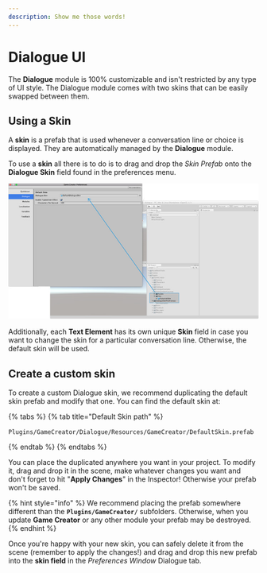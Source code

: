 ```yaml
---
description: Show me those words!
---
```


# Dialogue UI

The **Dialogue** module is 100% customizable and isn't restricted by any type of UI style. The Dialogue module comes with two skins that can be easily swapped between them.

## Using a Skin <a id="using-a-skin"></a>

A **skin** is a prefab that is used whenever a conversation line or choice is displayed. They are automatically managed by the **Dialogue** module.

To use a **skin** all there is to do is to drag and drop the _Skin Prefab_ onto the **Dialogue Skin** field found in the preferences menu.

![\(Drag &amp; Drop the skin prefab into the Dialogue Skin field\)](../../.gitbook/assets/dialogue-skin-field.jpg)

Additionally, each **Text Element** has its own unique **Skin** field in case you want to change the skin for a particular conversation line. Otherwise, the default skin will be used.

## Create a custom skin

To create a custom Dialogue skin, we recommend duplicating the default skin prefab and modify that one. You can find the default skin at:

{% tabs %}
{% tab title="Default Skin path" %}
```text
Plugins/GameCreator/Dialogue/Resources/GameCreator/DefaultSkin.prefab
```
{% endtab %}
{% endtabs %}

You can place the duplicated anywhere you want in your project. To modify it, drag and drop it in the scene, make whatever changes you want and don't forget to hit "**Apply Changes**" in the Inspector! Otherwise your prefab won't be saved.

{% hint style="info" %}
We recommend placing the prefab somewhere different than the **`Plugins/GameCreator/`** subfolders. Otherwise, when you update **Game Creator** or any other module your prefab may be destroyed.
{% endhint %}

Once you're happy with your new skin, you can safely delete it from the scene \(remember to apply the changes!\) and drag and drop this new prefab into the **skin field** in the _Preferences Window_ Dialogue tab.


